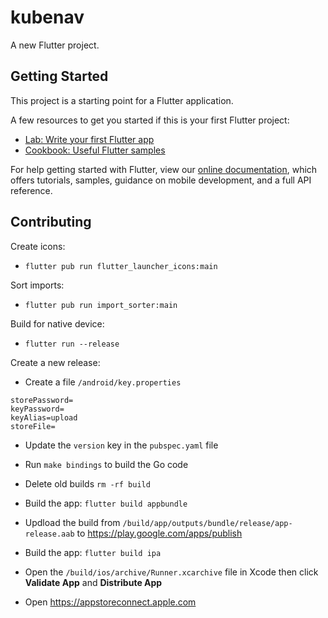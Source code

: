 # kubenav

A new Flutter project.

## Getting Started

This project is a starting point for a Flutter application.

A few resources to get you started if this is your first Flutter project:

- [Lab: Write your first Flutter app](https://flutter.dev/docs/get-started/codelab)
- [Cookbook: Useful Flutter samples](https://flutter.dev/docs/cookbook)

For help getting started with Flutter, view our
[online documentation](https://flutter.dev/docs), which offers tutorials,
samples, guidance on mobile development, and a full API reference.

## Contributing

Create icons:

- `flutter pub run flutter_launcher_icons:main`

Sort imports:

- `flutter pub run import_sorter:main`

Build for native device:

- `flutter run --release`

Create a new release:

- Create a file `/android/key.properties`

```
storePassword=
keyPassword=
keyAlias=upload
storeFile=
```

- Update the `version` key in the `pubspec.yaml` file

- Run `make bindings` to build the Go code

- Delete old builds `rm -rf build`

- Build the app: `flutter build appbundle`
- Updload the build from `/build/app/outputs/bundle/release/app-release.aab` to https://play.google.com/apps/publish

- Build the app: `flutter build ipa`
- Open the `/build/ios/archive/Runner.xcarchive` file in Xcode then click **Validate App** and **Distribute App**
- Open https://appstoreconnect.apple.com
